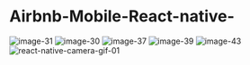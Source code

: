 # Airbnb-Mobile-React-native-


![image-31](https://user-images.githubusercontent.com/26778884/63213394-51430780-c0e2-11e9-82a6-22c79d44b4ab.png)
![image-30](https://user-images.githubusercontent.com/26778884/63213395-51430780-c0e2-11e9-9718-69482ab6fdc0.png)
![image-37](https://user-images.githubusercontent.com/26778884/63213396-51430780-c0e2-11e9-853d-35dd34433088.png)
![image-39](https://user-images.githubusercontent.com/26778884/63213397-51430780-c0e2-11e9-9aa1-50331152381a.png)
![image-43](https://user-images.githubusercontent.com/26778884/63213393-51430780-c0e2-11e9-869b-9fcf8406b9d3.png)![react-native-camera-gif-01](https://user-images.githubusercontent.com/26778884/63213488-5f455800-c0e3-11e9-9707-151767488f7f.gif)
